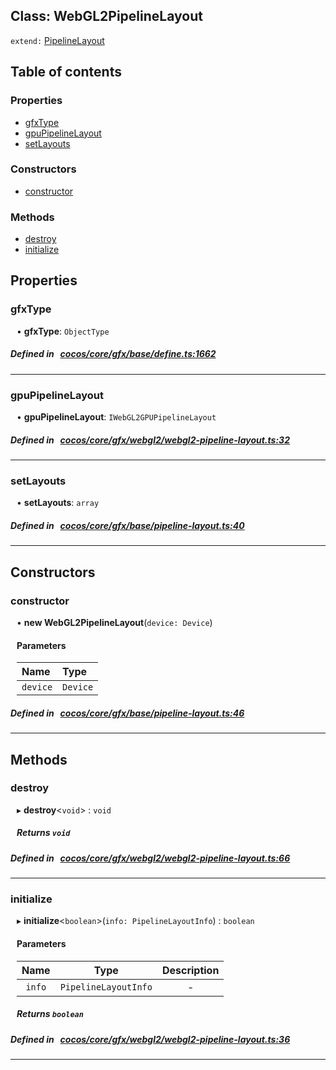 
## Class: WebGL2PipelineLayout


`extend:`
[PipelineLayout](docs/zh/gfx/Class/PipelineLayout.md)









<div class="table-of-content">
<h2>Table of contents</h2>


### Properties

- [ gfxType](#gfxType)
- [ gpuPipelineLayout](#gpuPipelineLayout)
- [ setLayouts](#setLayouts)

### Constructors

- [ constructor](#constructor)

### Methods

- [ destroy](#destroy)
- [ initialize](#initialize)
</div>

## Properties


### gfxType
<div style="margin-left: 10px;">




•  **gfxType**:
 ``ObjectType`` 
</div>

##### Defined in &nbsp;   [cocos/core/gfx/base/define.ts:1662](https://github.com/cocos-creator/engine/blob/c7bf6b8a9/cocos/core/gfx/base/define.ts#L1662)&nbsp;


___


### gpuPipelineLayout
<div style="margin-left: 10px;">




•  **gpuPipelineLayout**:
 ``IWebGL2GPUPipelineLayout`` 
</div>

##### Defined in &nbsp;   [cocos/core/gfx/webgl2/webgl2-pipeline-layout.ts:32](https://github.com/cocos-creator/engine/blob/c7bf6b8a9/cocos/core/gfx/webgl2/webgl2-pipeline-layout.ts#L32)&nbsp;


___


### setLayouts
<div style="margin-left: 10px;">




•  **setLayouts**:
 ``array`` 
</div>

##### Defined in &nbsp;   [cocos/core/gfx/base/pipeline-layout.ts:40](https://github.com/cocos-creator/engine/blob/c7bf6b8a9/cocos/core/gfx/base/pipeline-layout.ts#L40)&nbsp;


___

<!---->
## Constructors


### constructor
<div style="margin-left: 10px;">

• **new WebGL2PipelineLayout**(`device: Device`)

#### Parameters

| Name | Type |
| :------ | :------ |
| `device` | `Device` |
</div>

##### Defined in &nbsp;   [cocos/core/gfx/base/pipeline-layout.ts:46](https://github.com/cocos-creator/engine/blob/c7bf6b8a9/cocos/core/gfx/base/pipeline-layout.ts#L46)&nbsp;


---

<!---->
## Methods

### destroy

<div style="margin-left: 10px;">

▸   **destroy**<`void`\> : `void`




##### Returns `void`
</div>

##### Defined in &nbsp;   [cocos/core/gfx/webgl2/webgl2-pipeline-layout.ts:66](https://github.com/cocos-creator/engine/blob/c7bf6b8a9/cocos/core/gfx/webgl2/webgl2-pipeline-layout.ts#L66)&nbsp;
___
### initialize

<div style="margin-left: 10px;">

▸   **initialize**<`boolean`\>(`info: PipelineLayoutInfo`) : `boolean`



#### Parameters

| Name | Type | Description |
| :------: | :------: | :------: |
| `info` | `PipelineLayoutInfo` | - |


##### Returns `boolean`
</div>

##### Defined in &nbsp;   [cocos/core/gfx/webgl2/webgl2-pipeline-layout.ts:36](https://github.com/cocos-creator/engine/blob/c7bf6b8a9/cocos/core/gfx/webgl2/webgl2-pipeline-layout.ts#L36)&nbsp;
___
<!---->



